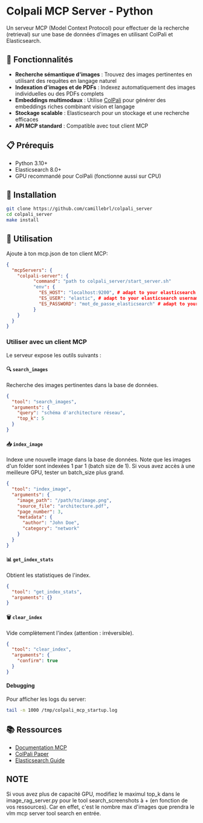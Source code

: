 # Colpali MCP Server - Python

Un serveur MCP (Model Context Protocol) pour effectuer de la recherche (retrieval) sur une base de données d'images en utilisant ColPali et Elasticsearch.

## 🚀 Fonctionnalités

- **Recherche sémantique d'images** : Trouvez des images pertinentes en utilisant des requêtes en langage naturel
- **Indexation d'images et de PDFs** : Indexez automatiquement des images individuelles ou des PDFs complets
- **Embeddings multimodaux** : Utilise [ColPali](https://huggingface.co/vidore/colqwen2-v1.0) pour générer des embeddings riches combinant vision et langage
- **Stockage scalable** : Elasticsearch pour un stockage et une recherche efficaces
- **API MCP standard** : Compatible avec tout client MCP

## 📋 Prérequis

- Python 3.10+
- Elasticsearch 8.0+
- GPU recommandé pour ColPali (fonctionne aussi sur CPU)

## 🔧 Installation

```bash
git clone https://github.com/camillebrl/colpali_server
cd colpali_server
make install
```

## 🎯 Utilisation

Ajoute à ton mcp.json de ton client MCP:
```json
{
  "mcpServers": {
    "colpali-server": {
          "command": "path to colpali_server/start_server.sh"
          "env": {
            "ES_HOST": "localhost:9200", # adapt to your elasticsearch hostname
            "ES_USER": "elastic", # adapt to your elasticsearch username
            "ES_PASSWORD": "mot_de_passe_elasticsearch" # adapt to your elasticsearch password
          }
    }
  }
}
```

### Utiliser avec un client MCP

Le serveur expose les outils suivants :

#### 🔍 `search_images`
Recherche des images pertinentes dans la base de données.

```json
{
  "tool": "search_images",
  "arguments": {
    "query": "schéma d'architecture réseau",
    "top_k": 5
  }
}
```

#### 📥 `index_image`
Indexe une nouvelle image dans la base de données.
Note que les images d'un folder sont indexées 1 par 1 (batch size de 1). Si vous avez accès à une meilleure GPU, tester un batch_size plus grand.
```json
{
  "tool": "index_image",
  "arguments": {
    "image_path": "/path/to/image.png",
    "source_file": "architecture.pdf",
    "page_number": 3,
    "metadata": {
      "author": "John Doe",
      "category": "network"
    }
  }
}
```

#### 📊 `get_index_stats`
Obtient les statistiques de l'index.

```json
{
  "tool": "get_index_stats",
  "arguments": {}
}
```

#### 🗑️ `clear_index`
Vide complètement l'index (attention : irréversible).

```json
{
  "tool": "clear_index",
  "arguments": {
    "confirm": true
  }
}
```

#### Debugging
Pour afficher les logs du server:
```bash
tail -n 1000 /tmp/colpali_mcp_startup.log
```

## 📚 Ressources

- [Documentation MCP](https://modelcontextprotocol.io)
- [ColPali Paper](https://arxiv.org/abs/2407.01449)
- [Elasticsearch Guide](https://www.elastic.co/guide/en/elasticsearch/reference/current/index.html)

## NOTE
Si vous avez plus de capacité GPU, modifiez le maximul top_k dans le image_rag_server.py pour le tool search_screenshots à + (en fonction de vos ressources). Car en effet, c'est le nombre max d'images que prendra le vlm mcp server tool search en entrée.